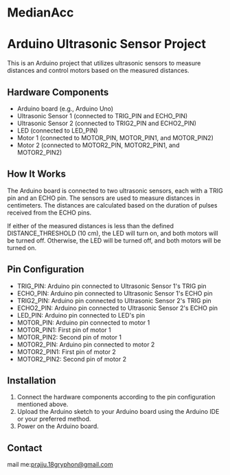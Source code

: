 # MedianAcc
# Arduino Ultrasonic Sensor Project

This is an Arduino project that utilizes ultrasonic sensors to measure distances and control motors based on the measured distances.

## Hardware Components

- Arduino board (e.g., Arduino Uno)
- Ultrasonic Sensor 1 (connected to TRIG_PIN and ECHO_PIN)
- Ultrasonic Sensor 2 (connected to TRIG2_PIN and ECHO2_PIN)
- LED (connected to LED_PIN)
- Motor 1 (connected to MOTOR_PIN, MOTOR_PIN1, and MOTOR_PIN2)
- Motor 2 (connected to MOTOR2_PIN, MOTOR2_PIN1, and MOTOR2_PIN2)

## How It Works

The Arduino board is connected to two ultrasonic sensors, each with a TRIG pin and an ECHO pin. The sensors are used to measure distances in centimeters. The distances are calculated based on the duration of pulses received from the ECHO pins.

If either of the measured distances is less than the defined DISTANCE_THRESHOLD (10 cm), the LED will turn on, and both motors will be turned off. Otherwise, the LED will be turned off, and both motors will be turned on.

## Pin Configuration

- TRIG_PIN: Arduino pin connected to Ultrasonic Sensor 1's TRIG pin
- ECHO_PIN: Arduino pin connected to Ultrasonic Sensor 1's ECHO pin
- TRIG2_PIN: Arduino pin connected to Ultrasonic Sensor 2's TRIG pin
- ECHO2_PIN: Arduino pin connected to Ultrasonic Sensor 2's ECHO pin
- LED_PIN: Arduino pin connected to LED's pin
- MOTOR_PIN: Arduino pin connected to motor 1
- MOTOR_PIN1: First pin of motor 1
- MOTOR_PIN2: Second pin of motor 1
- MOTOR2_PIN: Arduino pin connected to motor 2
- MOTOR2_PIN1: First pin of motor 2
- MOTOR2_PIN2: Second pin of motor 2

## Installation

1. Connect the hardware components according to the pin configuration mentioned above.
2. Upload the Arduino sketch to your Arduino board using the Arduino IDE or your preferred method.
3. Power on the Arduino board.

## Contact

mail me:prajju.18gryphon@gmail.com

